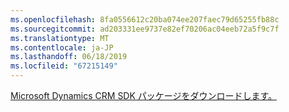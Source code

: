 ```yaml
---
ms.openlocfilehash: 8fa0556612c20ba074ee207faec79d65255fb88c
ms.sourcegitcommit: ad203331ee9737e82ef70206ac04eeb72a5f9c7f
ms.translationtype: MT
ms.contentlocale: ja-JP
ms.lasthandoff: 06/18/2019
ms.locfileid: "67215149"
---
```

[Microsoft Dynamics CRM SDK パッケージをダウンロードします。](http://go.microsoft.com/fwlink/?LinkID=627298)